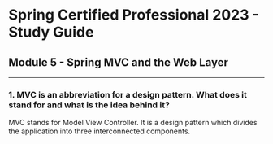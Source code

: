# Spring Certified Professional 2023 - Study Guide

## Module 5 - Spring MVC and the Web Layer

***

### 1. MVC is an abbreviation for a design pattern. What does it stand for and what is the idea behind it?

MVC stands for Model View Controller. It is a design pattern which divides the application into three interconnected components.

